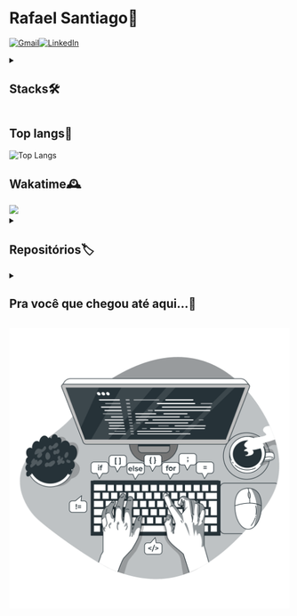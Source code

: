 # Rafael Santiago🖖

[![Gmail](https://img.shields.io/badge/Gmail-333333?style=for-the-badge&logo=gmail&logoColor=red)](mailto:rafael.santiago.silva.1405@gmail.com)[![LinkedIn](https://img.shields.io/badge/linkedin-%230077B5.svg?style=for-the-badge&logo=linkedin&logoColor=white)](https://www.linkedin.com/in/rafaelsantiagodev/)

<details>
<summary>

## Stacks🛠️

</summary>

### Frontend💻

![CSS3](https://img.shields.io/badge/css3-%231572B6.svg?style=for-the-badge&logo=css3&logoColor=white)![SASS](https://img.shields.io/badge/SASS-hotpink.svg?style=for-the-badge&logo=SASS&logoColor=white)![Bootstrap](https://img.shields.io/badge/bootstrap-%238511FA.svg?style=for-the-badge&logo=bootstrap&logoColor=white)![TailwindCSS](https://img.shields.io/badge/tailwindcss-%2338B2AC.svg?style=for-the-badge&logo=tailwind-css&logoColor=white)
![JavaScript](https://img.shields.io/badge/javascript-%23323330.svg?style=for-the-badge&logo=javascript&logoColor=%23F7DF1E)![jQuery](https://img.shields.io/badge/jquery-%230769AD.svg?style=for-the-badge&logo=jquery&logoColor=white)
![TypeScript](https://img.shields.io/badge/typescript-%23007ACC.svg?style=for-the-badge&logo=typescript&logoColor=white)![React](https://img.shields.io/badge/react-%2320232a.svg?style=for-the-badge&logo=react&logoColor=%2361DAFB)![Vite](https://img.shields.io/badge/vite-%23646CFF.svg?style=for-the-badge&logo=vite&logoColor=white)

### Backend⚙️

![NodeJS](https://img.shields.io/badge/node.js-6DA55F?style=for-the-badge&logo=node.js&logoColor=white)![Express.js](https://img.shields.io/badge/express.js-%23404d59.svg?style=for-the-badge&logo=express&logoColor=%2361DAFB)![Nodemon](https://img.shields.io/badge/NODEMON-%23323330.svg?style=for-the-badge&logo=nodemon&logoColor=%BBDEAD)
![PHP](https://img.shields.io/badge/php-%23777BB4.svg?style=for-the-badge&logo=php&logoColor=white)
![Java](https://img.shields.io/badge/java-%23ED8B00.svg?style=for-the-badge&logo=openjdk&logoColor=white)
![Python](https://img.shields.io/badge/python-3670A0?style=for-the-badge&logo=python&logoColor=ffdd54)

### Database💾

![MySQL](https://img.shields.io/badge/mysql-4479A1.svg?style=for-the-badge&logo=mysql&logoColor=white)![SQLite](https://img.shields.io/badge/sqlite-%2307405e.svg?style=for-the-badge&logo=sqlite&logoColor=white)![Microsoft Access](https://img.shields.io/badge/Microsoft_Access-A4373A?style=for-the-badge&logo=microsoft-access&logoColor=white)

### Documentação📃

![Figma](https://img.shields.io/badge/figma-%23F24E1E.svg?style=for-the-badge&logo=figma&logoColor=white)![Canva](https://img.shields.io/badge/Canva-%2300C4CC.svg?style=for-the-badge&logo=Canva&logoColor=white)

### DevOps🐧

![ESLint](https://img.shields.io/badge/ESLint-4B3263?style=for-the-badge&logo=eslint&logoColor=white)
![Postman](https://img.shields.io/badge/Postman-FF6C37?style=for-the-badge&logo=postman&logoColor=white)
![Git](https://img.shields.io/badge/git-%23F05033.svg?style=for-the-badge&logo=git&logoColor=white)![GitHub](https://img.shields.io/badge/github-%23121011.svg?style=for-the-badge&logo=github&logoColor=white)

### Deploy🚀

![Github Pages](https://img.shields.io/badge/github%20pages-121013?style=for-the-badge&logo=github&logoColor=white) ![Vercel](https://img.shields.io/badge/vercel-%23000000.svg?style=for-the-badge&logo=vercel&logoColor=white)

<!-- ### IA🤖 -->

</details>

## Top langs👾

![Top Langs](https://github-readme-stats-git-masterrstaa-rickstaa.vercel.app/api/top-langs/?username=rafaelsantiagosilva&hide=html,css&theme=dark&layout=donut&locale=pt-BR)

## Wakatime🕰️

<picture>
<source 
srcset="https://github-readme-stats.vercel.app/api/wakatime?username=rafa1405&theme=dark&layout=compact&locale=pt-BR&custom_title=____________________________________________________________" 
media="(prefers-color-scheme: dark)" 
/>

<source
srcset="https://github-readme-stats.vercel.app/api/wakatime?username=rafa1405&theme=transparent&layout=compact&locale=pt-BR&custom_title=____________________________________________________________"
media="(prefers-color-scheme: dark)"
/>

<img src="https://github-readme-stats.vercel.app/api/wakatime?username=rafa1405&theme=dark&layout=compact&locale=pt-BR&custom_title=____________________________________________________________">
</picture>

<details>
<summary>

## Repositórios🏷️

</summary>

### Próprios🏆

[![Pokedex](https://github-readme-stats.vercel.app/api/pin/?username=rafaelsantiagosilva&repo=Pokedex&theme=dark&description_lines_count=2)](https://github.com/rafaelsantiagosilva/Pokedex)[![MiniJogos](https://github-readme-stats.vercel.app/api/pin/?username=rafaelsantiagosilva&repo=MiniJogos&theme=dark&description_lines_count=2)](https://github.com/rafaelsantiagosilva/MiniJogos) [![BioBits](https://github-readme-stats.vercel.app/api/pin/?username=rafaelsantiagosilva&repo=BioBits&theme=dark&description_lines_count=2)](https://github.com/rafaelsantiagosilva/BioBits)

### Copiados😃

[![Manual do Dev](https://github-readme-stats.vercel.app/api/pin/?username=rafaelsantiagosilva&repo=Manual_Do_Dev&theme=dark&description_lines_count=2)](https://github.com/rafaelsantiagosilva/Manual_Do_Dev)

</details>

<details>
<summary>

## Pra você que chegou até aqui...🚀

</summary>

![Jokes Card](https://readme-jokes.vercel.app/api?hideBorder&bgColor=%23151516&textColor=%23fff&borderColor=%23fff&qColor=%23fff&aColor=%23686868&codeColor=%236DD561)![Quote](https://quotes-github-readme.vercel.app/api?type=horizontal&theme=dark&locale=pt-br)

</details>

![Codando](./typing.png)
